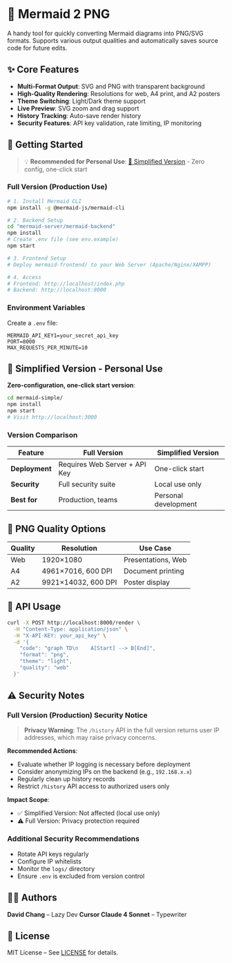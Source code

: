 # 🎨 Mermaid 2 PNG

A handy tool for quickly converting Mermaid diagrams into PNG/SVG formats. Supports various output qualities and automatically saves source code for future edits.

## ✨ Core Features

* **Multi-Format Output**: SVG and PNG with transparent background
* **High-Quality Rendering**: Resolutions for web, A4 print, and A2 posters
* **Theme Switching**: Light/Dark theme support
* **Live Preview**: SVG zoom and drag support
* **History Tracking**: Auto-save render history
* **Security Features**: API key validation, rate limiting, IP monitoring

## 🚀 Getting Started

> 💡 **Recommended for Personal Use**: [🎯 Simplified Version](#-simplified-version---personal-use) - Zero config, one-click start

### Full Version (Production Use)

```bash
# 1. Install Mermaid CLI
npm install -g @mermaid-js/mermaid-cli

# 2. Backend Setup
cd "mermaid-server/mermaid-backend"
npm install
# Create .env file (see env.example)
npm start

# 3. Frontend Setup
# Deploy mermaid-frontend/ to your Web Server (Apache/Nginx/XAMPP)

# 4. Access
# Frontend: http://localhost/index.php
# Backend: http://localhost:8000
```

### Environment Variables

Create a `.env` file:

```env
MERMAID_API_KEY1=your_secret_api_key
PORT=8000
MAX_REQUESTS_PER_MINUTE=10
```

## 🎯 Simplified Version - Personal Use

**Zero-configuration, one-click start version**:

```bash
cd mermaid-simple/
npm install
npm start
# Visit http://localhost:3000
```

### Version Comparison

| Feature        | Full Version                  | Simplified Version   |
| -------------- | ----------------------------- | -------------------- |
| **Deployment** | Requires Web Server + API Key | One-click start      |
| **Security**   | Full security suite           | Local use only       |
| **Best for**   | Production, teams             | Personal development |

## 🎨 PNG Quality Options

| Quality | Resolution          | Use Case           |
| ------- | ------------------- | ------------------ |
| Web     | 1920×1080           | Presentations, Web |
| A4      | 4961×7016, 600 DPI  | Document printing  |
| A2      | 9921×14032, 600 DPI | Poster display     |

## 🔧 API Usage

```bash
curl -X POST http://localhost:8000/render \
  -H "Content-Type: application/json" \
  -H "X-API-KEY: your_api_key" \
  -d '{
    "code": "graph TD\n    A[Start] --> B[End]",
    "format": "png",
    "theme": "light",
    "quality": "web"
  }'
```

## ⚠️ Security Notes

### Full Version (Production) Security Notice

> **Privacy Warning**: The `/history` API in the full version returns user IP addresses, which may raise privacy concerns.

**Recommended Actions**:

* Evaluate whether IP logging is necessary before deployment
* Consider anonymizing IPs on the backend (e.g., `192.168.x.x`)
* Regularly clean up history records
* Restrict `/history` API access to authorized users only

**Impact Scope**:

* ✅ Simplified Version: Not affected (local use only)
* ⚠️ Full Version: Privacy protection required

### Additional Security Recommendations

* Rotate API keys regularly
* Configure IP whitelists
* Monitor the `logs/` directory
* Ensure `.env` is excluded from version control

## 👨‍💻 Authors

**David Chang** – Lazy Dev
**Cursor Claude 4 Sonnet** – Typewriter

## 📄 License

MIT License – See [LICENSE](LICENSE) for details.
